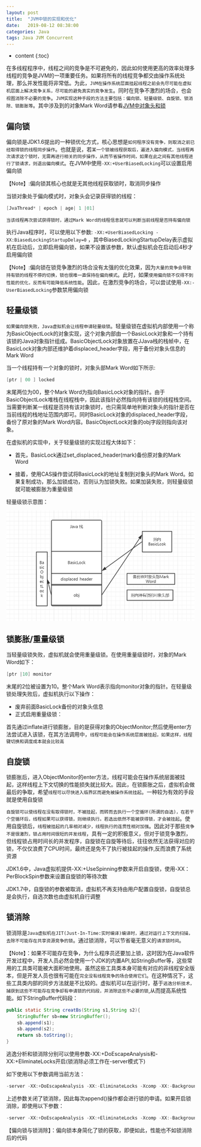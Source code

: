 ```yaml
---
layout: post
title:  "JVM中锁的实现和优化"
date:   2019-08-12 08:38:00
categories: Java 
tags: Java JVM Concurrent
---
```


* content
{:toc}

在多线程程序中，线程之间的竞争是不可避免的，因此如何使用更高的效率处理多线程的竞争是JVM的一项重要任务。如果将所有的线程竞争都交由操作系统处理，那么并发性能将非常低。为此，`JVM在操作系统层面挂起线程之前会先尽可能在虚拟机层面上解决竞争关系，尽可能的避免真实的竞争发生`。同时在竞争不激烈的场合，也会`视图消除不必要的竞争`。`JVM实现这种手段的方法主要包括：偏向锁、轻量级锁、自旋锁、锁消除、锁膨胀等`。其中涉及到的对象Mark Word请参看[JVM中对象头和锁](/2019/08/22/java-jvm-markword-lock/)




## 偏向锁

偏向锁是JDK1.6提出的一种锁优化方式，核心思想是`如何程序没有竞争，则取消之前已经取得锁的线程同步操作`。也就是说，若`某一个锁被线程获取后，遍进入偏向模式，当线程再次请求这个锁时，无需再进行相关的同步操作，从而节省操作时间，如果在此之间有其他线程进行了锁请求，则退出偏向模式`。在JVM中使用`-XX:+UserBiasedLocking`可以设置启用偏向锁

【Note】:偏向锁其核心也就是无其他线程获取锁时，取消同步操作

当锁对象处于偏向模式时，对象头会记录获得锁的线程：

```java
[JvaThread* | epoch | age| 1 |01]

```
`当该线程再次尝试获得锁时，通过Mark Word的线程信息就可以判断当前线程是否持有偏向锁`


执行Java程序时，可以使用以下参数: `-XX:+UserBiasedLocking -XX:BiasedLockingStartupDelay=0` ，其中BiasedLockingStartupDelay表示虚拟机在启动后，立即启用偏向锁，如果不设置该参数，默认虚拟机会在启动后4秒才启用偏向锁


【Note】:偏向锁在锁竞争激烈的场合没有太强的优化效果，因为`大量的竞争会导致持有锁的线程不停的切换，锁也很难一直保持在偏向模式`。此时，如果`使用偏向锁不仅得不到性能的优化，反而有可能降低系统性能`。因此，在激烈竞争的场合，可以尝试使用`-XX:-UserBiasedLocking`参数禁用偏向锁


## 轻量级锁

`如果偏向锁失败，Java虚拟机会让线程申请轻量级锁`。轻量级锁在虚拟机内部使用一个称为BasicObjectLock的对象实现，这个对象内部由一个BasicLock对象和一个持有该锁的Java对象指针组成。BasicObjectLock对象放置在JJava栈的栈帧中，在BasicLock对象内部还维护着displaced_header字段，用于备份对象头信息的Mark Word

当一个线程持有一个对象的锁时，对象头部Mark Word如下所示:

```java
[ptr | 00 ] locked
```
末尾两位为00，整个Mark Word为指向BasicLock对象的指针。由于BasicObjectLock堆栈在线程栈中，因此该指针必然指向持有该锁的线程栈空间。当需要判断某一线程是否持有该对象锁时，也只需简单地判断对象头的指针是否在当前线程的栈地址范围内即可。同时BasicLock对象的displaced_header字段，备份了原对象的Mark Word内容。BasicObjectLock对象的obj字段则指向该对象。


在虚拟机的实现中，关于轻量级锁的实现过程大体如下：

- 首先，BasicLock通过set_displaced_header(mark)备份原对象的Mark Word

- 接着，使用CAS操作尝试将BasicLock的地址复制到对象头的Mark Word。如果复制成功，那么加锁成功，否则认为加锁失败。如果加装失败，则轻量级锁就可能被膨胀为重量级锁

轻量级锁示意图：

![](\img\post.img\jvm\light-weight-lock.png)


## 锁膨胀/重量级锁

当轻量级锁失败，虚拟机就会使用重量级锁。在使用重量级锁时，对象的Mark Word如下：

```java
[ptr |10] monitor
```

末尾的2位被设置为10。整个Mark Word表示指向monitor对象的指针。在轻量级锁处理失败后，虚拟机执行以下操作：

- 废弃前面BasicLock备份的对象头信息
- 正式启用重量级锁：

首先通过inflate进行锁膨胀，目的是获得对象的ObjectMonitor;然后使用enter方法尝试进入该锁，在其方法调用中，`线程可能会在操作系统层面被挂起，如果这样，线程键切换和调度成本就会比较高`

## 自旋锁

锁膨胀后，进入ObjectMonitor的enter方法，线程可能会在操作系统层面被挂起，这样线程上下文切换的性能损失就比较大。因此，在锁膨胀之后，虚拟机会做最后的争取，希望`线程可以尽快进入临界区而避免被操作系统挂起`。一种较为有效的手段就是使用自旋锁

`自旋锁可以使线程在没有取得锁时，不被挂起，而转而去执行一个空循环(所谓的自选)，在若干个空循环后，线程如果可以获得锁，则继续执行。若选出依然不能被获得锁，才会被挂起`。使用自旋锁后，`线程被挂起的几率相对减少，线程执行的连贯性相对加强`。因此对于那些`竞争不是很激烈，锁占用时间很短的并发线程`，具有一定的积极意义，但对于锁竞争激烈，但线程锁占用时间长的并发程序，自旋锁在自旋等待后，往往依然无法获得对应的锁，不仅仅浪费了CPU时间，最终还是免不了执行被挂起的操作,反而浪费了系统资源

JDK1.6中，Java虚拟机提供-XX:+UseSpinning参数来开启自旋锁，使用-XX：PerBlockSpin参数来设置自旋锁的等待次数

JDK1.7中，自旋锁的参数被取消，虚拟机不再支持由用户配置自旋锁，自旋锁总是会执行，自选次数也由虚拟机自行调整


## 锁消除

锁消除是`Java虚拟机在JIT(Just-In-Time:实时编译)编译时，通过对运行上下文的扫描，去除不可能存在共享资源竞争的锁`。通过锁消除，可以节省毫无意义的`请求锁时间`。

【Note】：如果不可能存在竞争，为什么程序员还要加上锁，这时因为在Java软件开发过程中，开发人员必然会使用一个JDK的内置API,如StringBuffer等，这些常用的工具类可能被大面积地使用。虽然这些工具类本身可能有对应的非线程安全版本，但是开发人员也很有可能在`完全没有线程竞争的场合使用它们`。在这种情况下，这些工具类内部的同步方法就是不比较的。虚拟机可以在运行时，基于`逃逸分析技术，捕获到这些不可能存在竞争却有申请锁的代码段，并消除这些不必要的锁`,从而提高系统性能。如下StringBuffer代码段：

```java
public static String creatBs(String s1,String s2){
	StringBuffer sb=new StringBuffer();
	sb.append(s1);
	sb.append(s2);
	return sb.toString();
}

```

逃逸分析和锁消除分别可以使用参数-XX:+DoEscapeAnalysis和-XX:+EliminateLocks开启(锁消除必须工作在-server模式下)

如下使用以下参数调用当前方法：

```java
-server -XX:+DoEscapeAnalysis -XX:-EliminateLocks -Xcomp -XX:-BackgroundCompilation -XX:BiasedLockingStartupDelay=0
```
上述参数关闭了锁消除，因此每次append()操作都会进行锁的申请。如果开启锁消除，即使用以下参数：

```java
-server -XX:+DoEscapeAnalysis -XX:+EliminateLocks -Xcomp -XX:-BackgroundCompilation -XX:BiasedLockingStartupDelay=0 //BiasedLockingStartupDelay 迫使偏向锁在启动时就生效

```

【偏向锁与锁消除】：偏向锁本身简化了锁的获取，即便如此，性能也不如锁消除后的代码











